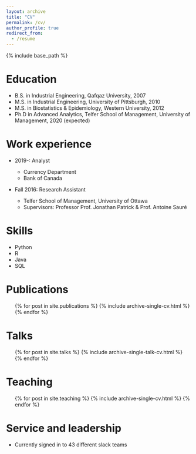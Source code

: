 ```yaml
---
layout: archive
title: "CV"
permalink: /cv/
author_profile: true
redirect_from:
  - /resume
---
```


{% include base_path %}

Education
======
* B.S. in Industrial Engineering, Qafqaz University, 2007
* M.S. in Industrial Engineering, University of Pittsburgh, 2010
* M.S. in Biostatistics & Epidemiology, Western University, 2012
* Ph.D in Advanced Analytics, Telfer School of Management, University of Management, 2020 (expected)

Work experience
======
* 2019-: Analyst
  * Currency Department
  * Bank of Canada

* Fall 2016: Research Assistant
  * Telfer School of Management, University of Ottawa
  * Supervisors: Professor Prof. Jonathan Patrick & Prof. Antoine Sauré
  
Skills
======
* Python
* R
* Java
* SQL

Publications
======
  <ul>{% for post in site.publications %}
    {% include archive-single-cv.html %}
  {% endfor %}</ul>
  
Talks
======
  <ul>{% for post in site.talks %}
    {% include archive-single-talk-cv.html %}
  {% endfor %}</ul>
  
Teaching
======
  <ul>{% for post in site.teaching %}
    {% include archive-single-cv.html %}
  {% endfor %}</ul>
  
Service and leadership
======
* Currently signed in to 43 different slack teams
